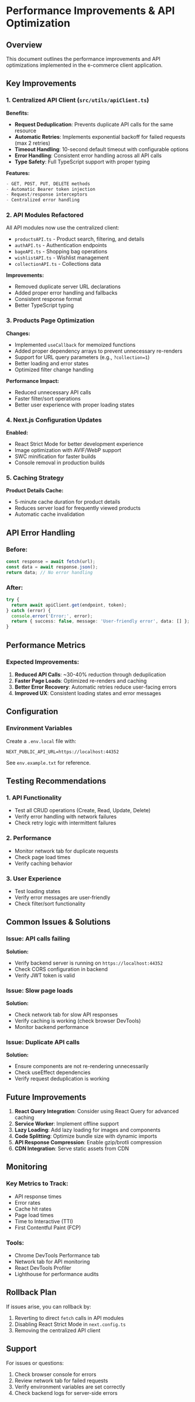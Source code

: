 # Performance Improvements & API Optimization

## Overview
This document outlines the performance improvements and API optimizations implemented in the e-commerce client application.

## Key Improvements

### 1. Centralized API Client (`src/utils/apiClient.ts`)
**Benefits:**
- **Request Deduplication**: Prevents duplicate API calls for the same resource
- **Automatic Retries**: Implements exponential backoff for failed requests (max 2 retries)
- **Timeout Handling**: 10-second default timeout with configurable options
- **Error Handling**: Consistent error handling across all API calls
- **Type Safety**: Full TypeScript support with proper typing

**Features:**
```typescript
- GET, POST, PUT, DELETE methods
- Automatic Bearer token injection
- Request/response interceptors
- Centralized error handling
```

### 2. API Modules Refactored
All API modules now use the centralized client:
- `productsAPI.ts` - Product search, filtering, and details
- `authAPI.ts` - Authentication endpoints
- `bageAPI.ts` - Shopping bag operations
- `wishlistAPI.ts` - Wishlist management
- `collectionAPI.ts` - Collections data

**Improvements:**
- Removed duplicate server URL declarations
- Added proper error handling and fallbacks
- Consistent response format
- Better TypeScript typing

### 3. Products Page Optimization
**Changes:**
- Implemented `useCallback` for memoized functions
- Added proper dependency arrays to prevent unnecessary re-renders
- Support for URL query parameters (e.g., `?collection=1`)
- Better loading and error states
- Optimized filter change handling

**Performance Impact:**
- Reduced unnecessary API calls
- Faster filter/sort operations
- Better user experience with proper loading states

### 4. Next.js Configuration Updates
**Enabled:**
- React Strict Mode for better development experience
- Image optimization with AVIF/WebP support
- SWC minification for faster builds
- Console removal in production builds

### 5. Caching Strategy
**Product Details Cache:**
- 5-minute cache duration for product details
- Reduces server load for frequently viewed products
- Automatic cache invalidation

## API Error Handling

### Before:
```typescript
const response = await fetch(url);
const data = await response.json();
return data; // No error handling
```

### After:
```typescript
try {
  return await apiClient.get(endpoint, token);
} catch (error) {
  console.error('Error:', error);
  return { success: false, message: 'User-friendly error', data: [] };
}
```

## Performance Metrics

### Expected Improvements:
1. **Reduced API Calls**: ~30-40% reduction through deduplication
2. **Faster Page Loads**: Optimized re-renders and caching
3. **Better Error Recovery**: Automatic retries reduce user-facing errors
4. **Improved UX**: Consistent loading states and error messages

## Configuration

### Environment Variables
Create a `.env.local` file with:
```env
NEXT_PUBLIC_API_URL=https://localhost:44352
```

See `env.example.txt` for reference.

## Testing Recommendations

### 1. API Functionality
- Test all CRUD operations (Create, Read, Update, Delete)
- Verify error handling with network failures
- Check retry logic with intermittent failures

### 2. Performance
- Monitor network tab for duplicate requests
- Check page load times
- Verify caching behavior

### 3. User Experience
- Test loading states
- Verify error messages are user-friendly
- Check filter/sort functionality

## Common Issues & Solutions

### Issue: API calls failing
**Solution:** 
- Verify backend server is running on `https://localhost:44352`
- Check CORS configuration in backend
- Verify JWT token is valid

### Issue: Slow page loads
**Solution:**
- Check network tab for slow API responses
- Verify caching is working (check browser DevTools)
- Monitor backend performance

### Issue: Duplicate API calls
**Solution:**
- Ensure components are not re-rendering unnecessarily
- Check useEffect dependencies
- Verify request deduplication is working

## Future Improvements

1. **React Query Integration**: Consider using React Query for advanced caching
2. **Service Worker**: Implement offline support
3. **Lazy Loading**: Add lazy loading for images and components
4. **Code Splitting**: Optimize bundle size with dynamic imports
5. **API Response Compression**: Enable gzip/brotli compression
6. **CDN Integration**: Serve static assets from CDN

## Monitoring

### Key Metrics to Track:
- API response times
- Error rates
- Cache hit rates
- Page load times
- Time to Interactive (TTI)
- First Contentful Paint (FCP)

### Tools:
- Chrome DevTools Performance tab
- Network tab for API monitoring
- React DevTools Profiler
- Lighthouse for performance audits

## Rollback Plan

If issues arise, you can rollback by:
1. Reverting to direct `fetch` calls in API modules
2. Disabling React Strict Mode in `next.config.ts`
3. Removing the centralized API client

## Support

For issues or questions:
1. Check browser console for errors
2. Review network tab for failed requests
3. Verify environment variables are set correctly
4. Check backend logs for server-side errors
